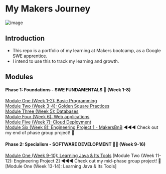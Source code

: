 # My Makers Journey
![image](https://github.com/NatalieJClark/my-makers-journey/assets/107806810/47514f9a-e4ca-496d-83be-b9e005476acc)



## Introduction

- This repo is a portfolio of my learning at Makers bootcamp, as a Google SWE apprentice.
- I intend to use this to track my learning and growth.

## Modules

#### Phase 1: Foundations - SWE FUNDAMENTALS 🧱 (Week 1-8)
[Module One (Week 1-2): Basic Programming](https://github.com/NatalieJClark/my-makers-journey/blob/main/1_swe_fundamentals/1_basic_programming.md)  
[Module Two (Week 3-4): Golden Square Practices](https://github.com/NatalieJClark/my-makers-journey/blob/main/1_swe_fundamentals/2_golden_square.md)  
[Module Three (Week 5): Databases](https://github.com/NatalieJClark/my-makers-journey/blob/main/1_swe_fundamentals/3_databases.md)  
[Module Four (Week 6): Web applications](https://github.com/NatalieJClark/my-makers-journey/blob/main/1_swe_fundamentals/4_web_applications.md)  
[Module Five (Week 7): Cloud Deployment](https://github.com/NatalieJClark/my-makers-journey/blob/main/1_swe_fundamentals/5_cloud_deployment.md)  
[Module Six (Week 8): Engineering Project 1 - MakersBnB](https://github.com/NatalieJClark/my-makers-journey/blob/main/1_swe_fundamentals/6_engineering_project_1.md)  ◀︎◀︎◀︎  Check out my end of phase group project! 🚀

#### Phase 2: Specialism - SOFTWARE DEVELOPMENT 👩‍💻 (Week 9-16)
[Module One (Week 9-10): Learning Java & Its Tools](https://github.com/NatalieJClark/my-makers-journey/blob/main/2_software_development/1_learning_java.md)
[Module Two (Week 11-12): Engineering Project 2] ◀︎◀︎◀︎  Check out my mid-phase group project! 🚀
[Module One (Week 13-14): Learning Java & Its Tools]


